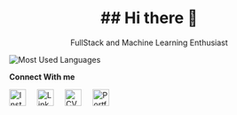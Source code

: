 <div align="center">
  <h1> ## Hi there 👋 </h1>
</div>

<div align="center">
  <p> FullStack and Machine Learning Enthusiast </p>
</div>

![Most Used Languages](https://github-readme-stats.vercel.app/api/top-langs/?username=AxelAcep&layout=compact&theme=dark)

<p><strong>Connect With me</strong></p>
<div style="display: flex; gap: 20px; justify-content: left;">
  <a href="https://www.instagram.com/axel.sx_/" target="_blank">
    <img src="https://upload.wikimedia.org/wikipedia/commons/a/a5/Instagram_icon.png" alt="Instagram" style="width: 30px; height: 30px;">
  </a>
  <a href="https://www.linkedin.com/in/axel-sebayang-7a0026248/" target="_blank">
    <img src="https://img.icons8.com/?size=100&id=13930&format=png&color=000000" alt="LinkedIn" style="width: 30px; height: 30px;">
  </a>
  <a href="https://drive.google.com/file/d/1kHW1bbSaR9Zgw3Y2PerZOKmZGi8Tkoqo/view?usp=sharing" target="_blank">
    <img src="https://img.icons8.com/?size=100&id=z6faRXwXtVdE&format=png&color=000000" alt="CV" style="width: 30px; height: 30px;">
  </a>
  <a href="https://drive.google.com/file/d/1qQcLoihObDnBhU-jY3WU3Y8AlrePEuYt/view" target="_blank">
    <img src="https://img.icons8.com/?size=100&id=104230&format=png&color=000000" alt="Portfolio" style="width: 30px; height: 30px;">
  </a>
</div>


<!--
**AxelAcep/AxelAcep** is a ✨ _special_ ✨ repository because its `README.md` (this file) appears on your GitHub profile.

Here are some ideas to get you started:

- 🔭 I’m currently working on ...
- 🌱 I’m currently learning ...
- 👯 I’m looking to collaborate on ...
- 🤔 I’m looking for help with ...
- 💬 Ask me about ...
- 📫 How to reach me: ...
- 😄 Pronouns: ...
- ⚡ Fun fact: ...
-->
